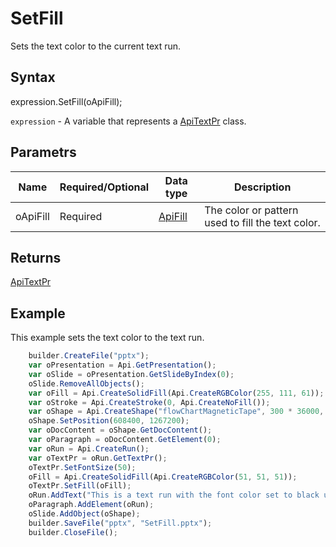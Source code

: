 # SetFill

Sets the text color to the current text run.

## Syntax

expression.SetFill(oApiFill);

`expression` - A variable that represents a [ApiTextPr](../ApiTextPr.md) class.

## Parametrs

| **Name** | **Required/Optional** | **Data type** | **Description** |
| ------------- | ------------- | ------------- | ------------- |
| oApiFill | Required | [ApiFill](../../ApiFill/ApiFill.md) | The color or pattern used to fill the text color. |

## Returns

[ApiTextPr](../../ApiTextPr/ApiTextPr.md)

## Example

This example sets the text color to the text run.

```javascript
	builder.CreateFile("pptx");
	var oPresentation = Api.GetPresentation();
	var oSlide = oPresentation.GetSlideByIndex(0);
	oSlide.RemoveAllObjects();
	var oFill = Api.CreateSolidFill(Api.CreateRGBColor(255, 111, 61));
	var oStroke = Api.CreateStroke(0, Api.CreateNoFill());
	var oShape = Api.CreateShape("flowChartMagneticTape", 300 * 36000, 130 * 36000, oFill, oStroke);
	oShape.SetPosition(608400, 1267200);
	var oDocContent = oShape.GetDocContent();
	var oParagraph = oDocContent.GetElement(0);
	var oRun = Api.CreateRun();
	var oTextPr = oRun.GetTextPr();
	oTextPr.SetFontSize(50);
	oFill = Api.CreateSolidFill(Api.CreateRGBColor(51, 51, 51));
	oTextPr.SetFill(oFill);
	oRun.AddText("This is a text run with the font color set to black using the text properties.");
	oParagraph.AddElement(oRun);
	oSlide.AddObject(oShape);
	builder.SaveFile("pptx", "SetFill.pptx");
	builder.CloseFile();
```
